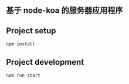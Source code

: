 ## 基于 node-koa 的服务器应用程序

## Project setup
```$xslt
npm install
``` 

## Project development
```$xslt
npm run start
```
